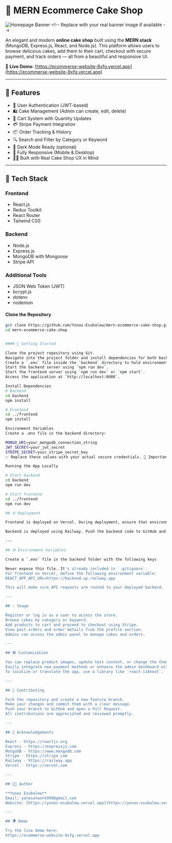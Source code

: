 
# 🎂 MERN Ecommerce Cake Shop

![Homepage Banner]([https://ecommerse-website-8xfg.vercel.app/homepage-banner.jpg](https://github.com/Yonas-Esubalew/Ecommerse_website/blob/main/image_original%20(3).jpg?raw=true)) <!-- Replace with your real banner image if available -->

An elegant and modern **online cake shop** built using the **MERN stack** (MongoDB, Express.js, React, and Node.js). This platform allows users to browse delicious cakes, add them to their cart, checkout with secure payment, and track orders — all from a beautiful and responsive UI.

🔗 **Live Demo**: [https://ecommerse-website-8xfg.vercel.app](https://ecommerse-website-8xfg.vercel.app)

---

## 🚀 Features

- 🔐 User Authentication (JWT-based)
- 🛍️ Cake Management (Admin can create, edit, delete)
- 🛒 Cart System with Quantity Updates
- 💳 Stripe Payment Integration
- 📦 Order Tracking & History
- 🔍 Search and Filter by Category or Keyword
- 🌙 Dark Mode Ready (optional)
- 📱 Fully Responsive (Mobile & Desktop)
- 🧑‍🍳 Built with Real Cake Shop UX in Mind

---

## 🧰 Tech Stack

### Frontend
- React.js
- Redux Toolkit
- React Router
- Tailwind CSS 

### Backend
- Node.js
- Express.js
- MongoDB with Mongoose
- Stripe API

### Additional Tools
- JSON Web Token (JWT)
- bcrypt.js
- dotenv
- nodemon

#### Clone the Repository

```bash
git clone https://github.com/Yonas-Esubalew/mern-ecommerce-cake-shop.git
cd mern-ecommerce-cake-shop


#### 🚀 Getting Started

Clone the project repository using Git.  
Navigate into the project folder and install dependencies for both backend and frontend using `npm install`.  
Create a `.env` file inside the `backend` directory to hold environment variables including your MongoDB URI, JWT secret, and Stripe secret.  
Start the backend server using `npm run dev`.  
Start the frontend server using `npm run dev` or `npm start`.  
Access the application at `http://localhost:8080`.

Install Dependencies
# Backend
cd backend
npm install

# Frontend
cd ../frontend
npm install

Environment Variables
Create a .env file in the backend directory:

MONGO_URI=your_mongodb_connection_string
JWT_SECRET=your_jwt_secret
STRIPE_SECRET=your_stripe_secret_key
✅ Replace these values with your actual secure credentials. 🔐 Important: Do NOT commit .env to GitHub — it’s in .gitignore for security.

Running the App Locally

# Start backend
cd backend
npm run dev

# Start frontend
cd ../frontend
npm run dev

## 🌐 Deployment

Frontend is deployed on Vercel. During deployment, ensure that environment variables are added with a `CRA_` prefix (e.g., `REACT_APP_API_URL`) to work properly with Vite or Create React App.

Backend is deployed using Railway. Push the backend code to GitHub and connect it with Railway. Set environment variables such as `MONGO_URI`, `JWT_SECRET`, and `STRIPE_SECRET` in the Railway dashboard. Railway auto-detects and deploys Node.js apps. Ensure the backend has the correct start script like `"start": "node server.js"`.

---

## ⚙️ Environment Variables

Create a `.env` file in the backend folder with the following keys

Never expose this file. It's already included in `.gitignore`.
For frontend on Vercel, define the following environment variable:
REACT_APP_API_URL=https://backend.up.railway.app

This will make sure API requests are routed to your deployed backend.

---

## 💡 Usage

Register or log in as a user to access the store.  
Browse cakes by category or keyword.  
Add products to cart and proceed to checkout using Stripe.  
View past orders and order details from the profile section.  
Admins can access the admin panel to manage cakes and orders.

---

## 🛠 Customization

You can replace product images, update text content, or change the theme using Tailwind utility classes.  
Easily integrate new payment methods or enhance the admin dashboard with analytics.  
To localize or translate the app, use a library like `react-i18next`.

---

## 🤝 Contributing

Fork the repository and create a new feature branch.  
Make your changes and commit them with a clear message.  
Push your branch to GitHub and open a Pull Request.  
All contributions are appreciated and reviewed promptly.

---

## 📢 Acknowledgements

React - https://reactjs.org  
Express - https://expressjs.com  
MongoDB - https://www.mongodb.com  
Stripe - https://stripe.com  
Railway - https://railway.app  
Vercel - https://vercel.com

---

## 👨‍💻 Author

**Yonas Esubalew**  
Email: yonasatwork999@gmail.com  
Website: [https://yonas-esubalew.vercel.app](https://yonas-esubalew.vercel.app)

---

## 🌍 Demo

Try the live demo here:  
https://ecommerse-website-8xfg.vercel.app
